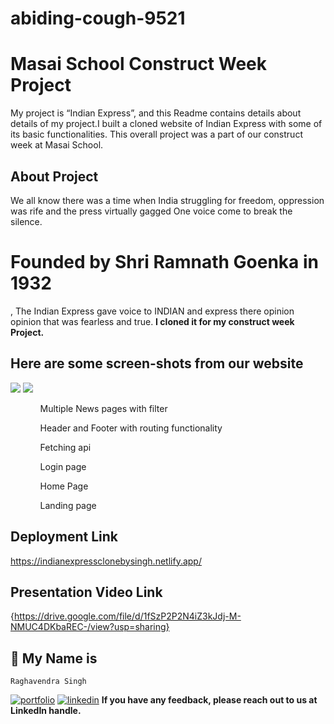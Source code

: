 # abiding-cough-9521
# Masai School Construct Week Project
My project is “Indian Express”, and this Readme contains details about details of my project.I built a cloned website of Indian Express with some of its basic functionalities. This overall project was a part of our construct week at Masai School.
## About Project
We all know there was a time when India struggling for freedom, oppression was rife and the press virtually gagged
One voice come to break the silence. <h1>Founded by Shri Ramnath Goenka in 1932</h1>, The Indian Express gave voice to INDIAN and express there opinion opinion that was fearless and true.
<b> I cloned it for my construct week Project. </b>

<h2>Here are some screen-shots from our website</h2>

<img src="https://lh3.googleusercontent.com/PtTx6Q7WxW3HlhqGKs1MKNyMyfMqbyLhex2jYVRMazITTMDZY6TPntyXLrBOmDQ43M7iP7eZyGA-9RRx5TS4HtNpxAS7ffZgXNeILlw9xZNB2WNlzL7NEtOQz2pZVtZZ7PKE1q-UKlxVjnL4bmYJfnWOaNynIathOR8q5cyWgxGFfSfQdeIiQNN9333WunAFO4QX3WbaVOfMxCKUAsifgX8heDR7SIwQWLIwa6cDX-9g6wFBrDeATnadhOPlGRbKokDcKu6l1BgZ32oS26axr8wPpMZC_UwQhP58Sb2snAZyjMi6niAc3nam7X9ZTKBiRX2M3ky38EekUe981B4Is67HtZbudExcKC8LwcMgAZz6QJH2ZCa5Qh3jzhR9tQMDYPNn8nRgIM21-q2tyHPXq2tTea3Z-xJEKiOJEsmNA_MtYQ_MrHgzOZLEKAZ4AXklSOApH3BPPyhq3rMDeNxJySKmUYt9ua7IDDhD2d6aXnSFc9FEcwlP9r7G5dcLqh2dIVM4LtnodCmsI-HK_1JTW2_vtoYn68NTZTDk9vcUo7lXiMuFfD6GhcMpODVeIkjOaoEIlFG9pmYo1jFrZy1StXWJHaLvB3TGxh0Tdx2ESXfI36SxUZrlyB1B5GyJ0URs_CRNS3lMjHQmrkf7azPPkT_smwKU4XhXaYVFKR0jKh5WSz1niX8lIcMmwBQrvZoITinjCw1dS6CxO7sVhogmDWyQGPq0adfep1AKLhFUmrlyE7ob7gCcwoSDBeNlSfKR_8lDnO7w4f1c8o0b_XDiYeZHWNrFeYCamCVpDQOjyvBs2Tvamsd9eGCYIaYFAQ-3AMkYdJnntsrpcBiEm3rvJrLtfYFYYwLcPt8Kg6KLkWvy88-VeGywWfle9_q-dzyIb_HQZcZahekZpFO8CDZU6jNKdKmhM6mT9bKweRqy5AjGEmvhFw=w476-h268-no?authuser=0"/>


<img src= "https://lh3.googleusercontent.com/LVIU-MGK1bgwjip2ogYjXJbhjToUXBPLn0Ii7sHQ5CizEG6A8c_tdVB9LVMhjVFz_EbIyRFGeIlpfwbPNZ3DC1ZiuCCLMdaXTnbBPEKdINRKCu3DWDcgzw6TCuhbhpYwp6jQJdBlch0AOzEdJY6mZbvv4O38qdx3Q9jR82wi2J08tEv7mCx1E9eSlHeHVG3PgktUaCBQx1SlTJfRgs6BMfRQgz3RETQk3jwet59gcwvhV01cspoH4HjZU3wB9DaxyE8Aq8C8gbHCkCjXDRnp9p2cr3540t8QH6IAf61ntHwe_01LN7Hbe-FootdebZJQDxbuISnZ4Xzmuk9rjOefF4_OptdWRFskI8d4mRxKdSYvjYGCF1OxC903MKjX6EwYj9h9zYFOQBEWP03q0HUQQwZ38k1nXcSlnIgdokNo5hB8JZd0x1o0bvn0qPQvWwLNcaOCDd1u7yYMC1pKFGTwHsIwBv9GGTFFEYuV5jyXtpnI9Rjpl0harBSbsWbssk-J95t34szbVohgA9Tr8gt4cXNT98ib3-Jw34YlYWxhz3qflpJJXq4efMe9gtIW0oiDEyJSlP8bTp3prYe8xDv-C5mjWBY8sEJTW0L6SDLMK67UB3NNc5dK5K05RSr251p7lwbr8JKyf-OkbjQgwybyzFL4jRfCijCJQyxarpgtv-RSnMDrLHrnCkkPk23k-7cUZO48ID-E3Wqa8ijaos6PBhxJbCHdQHbHYuQ3SgUamjOQohVG17NjXVUvAnB1ApKDhXrnizuka_FK0hKWmviycKf2bLOLPikptG_h_dH0iglOsG4nz9rvI-393wHWeRlG2YGyXMhNcpjtZ6dgRL6z_QYipaNRnpN3uLjcPCuRkSvItdvx97CLEHNfvqvv9ck-Dn3qeSsAZ2fYwpfa0boyRFs9U60_DY-ZyAHTcc7mKqBS6C61OQ=w1169-h657-no?authuser=0"/>
<ol>
<ul>Multiple News pages with filter</ul>
  <ul>Header and Footer with routing functionality</ul>
<ul>Fetching api</ul>
<ul>Login page</ul>
<ul>Home Page </ul>
<ul>Landing page</ul>
</ol>

## Deployment Link
https://indianexpressclonebysingh.netlify.app/
## Presentation Video Link
{https://drive.google.com/file/d/1fSzP2P2N4iZ3kJdj-M-NMUC4DKbaREC-/view?usp=sharing}
## 🔗 My Name is
    Raghavendra Singh
[![portfolio](https://img.shields.io/badge/my_portfolio-000?style=for-the-badge&logo=ko-fi&logoColor=white)](https://github.com/raghavendra7992)
[![linkedin](https://img.shields.io/badge/linkedin-0A66C2?style=for-the-badge&logo=linkedin&logoColor=white)](https://www.linkedin.com/in/raghavendra-singh-792716180/)
<b>If you have any feedback, please reach out to us at LinkedIn handle.</b>
